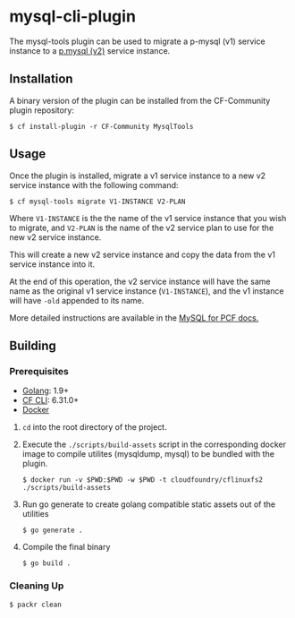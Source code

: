 # mysql-cli-plugin

The mysql-tools plugin can be used to migrate a p-mysql (v1) service instance to a [p.mysql (v2)](https://network.pivotal.io/products/pivotal-mysql/) service instance.

## Installation

A binary version of the plugin can be installed from the CF-Community plugin repository:
```
$ cf install-plugin -r CF-Community MysqlTools
```

## Usage

Once the plugin is installed, migrate a v1 service instance to a new v2 service instance with the following command:

```
$ cf mysql-tools migrate V1-INSTANCE V2-PLAN
```

Where `V1-INSTANCE` is the the name of the v1 service instance that you wish to migrate, and `V2-PLAN`  is the name of the v2 service plan to use for the new v2 service instance.

This will create a new v2 service instance and copy the data from the v1 service instance into it.

At the end of this operation, the v2 service instance will have the same name as the original v1 service instance (`V1-INSTANCE`),
and the v1 instance will have `-old` appended to its name.

More detailed instructions are available in the [MySQL for PCF docs.](http://docs.pivotal.io/p-mysql/2-3/migrate-to-v2.html)
## Building

### Prerequisites

* [Golang](https://golang.org/): 1.9+
* [CF CLI](https://github.com/cloudfoundry/cli): 6.31.0+
* [Docker](https://www.docker.com/)

1. `cd` into the root directory of the project.
1. Execute the `./scripts/build-assets` script in the corresponding docker image to compile utilites (mysqldump, mysql) to be bundled with the plugin.
   
   ```
   $ docker run -v $PWD:$PWD -w $PWD -t cloudfoundry/cflinuxfs2 ./scripts/build-assets
   ```
1. Run go generate to create golang compatible static assets out of the utilities
   ```
   $ go generate .
   ```
1. Compile the final binary
   ```
   $ go build .
   ```

### Cleaning Up

```
$ packr clean
```